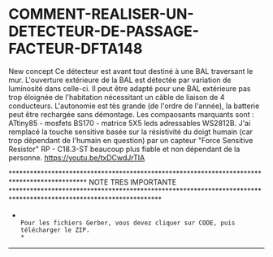 # COMMENT-REALISER-UN-DETECTEUR-DE-PASSAGE-FACTEUR-DFTA148
New concept
Ce détecteur est avant tout destiné à une BAL traversant le mur. L'ouverture extérieure de la BAL est détectée  par variation de luminosité dans celle-ci.
Il peut être adapté pour une BAL extérieure pas trop éloignée de l'habitation nécessitant  un câble de liaison de 4 conducteurs.
L'autonomie est tès grande (de l'ordre de l'année), la batterie peut être rechargée sans démontage.
Les compaosants marquants sont : ATtiny85 - mosfets BS170 - matrice 5X5 leds adressables WS2812B.
J'ai remplacé la touche sensitive basée sur la résistivité du doigt humain (car trop dépendant de l'humain en question) par un capteur "Force Sensitive Resistor" RP - C18.3-ST beaucoup plus fiable et non dépendant de la personne.
https://youtu.be/txDCwdJrTIA

********************************************************************************************* NOTE TRES IMPORTANTE ******************************************************************************************************************
*                                                                        Pour les fichiers Gerber, vous devez cliquer sur CODE, puis télécharger le ZIP.                                                                             *
*************************************************************************************************************************************************************************************************************************************
